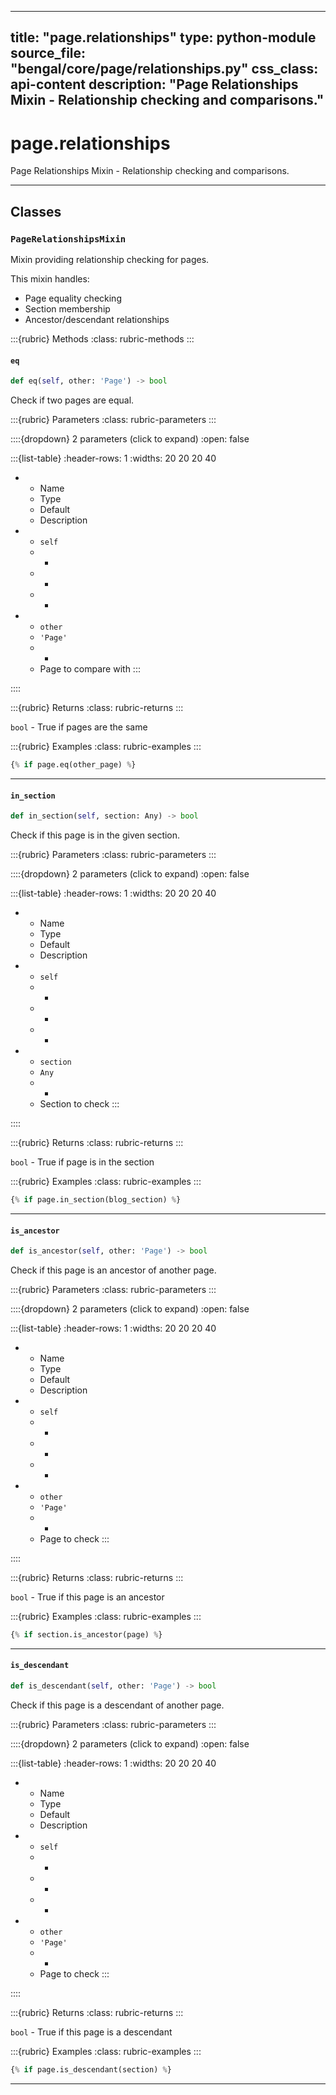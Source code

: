 
---
title: "page.relationships"
type: python-module
source_file: "bengal/core/page/relationships.py"
css_class: api-content
description: "Page Relationships Mixin - Relationship checking and comparisons."
---

# page.relationships

Page Relationships Mixin - Relationship checking and comparisons.

---

## Classes

### `PageRelationshipsMixin`


Mixin providing relationship checking for pages.

This mixin handles:
- Page equality checking
- Section membership
- Ancestor/descendant relationships




:::{rubric} Methods
:class: rubric-methods
:::
#### `eq`
```python
def eq(self, other: 'Page') -> bool
```

Check if two pages are equal.



:::{rubric} Parameters
:class: rubric-parameters
:::

::::{dropdown} 2 parameters (click to expand)
:open: false

:::{list-table}
:header-rows: 1
:widths: 20 20 20 40

* - Name
  - Type
  - Default
  - Description
* - `self`
  - -
  - -
  - -
* - `other`
  - `'Page'`
  - -
  - Page to compare with
:::

::::

:::{rubric} Returns
:class: rubric-returns
:::

`bool` - True if pages are the same




:::{rubric} Examples
:class: rubric-examples
:::
```python
{% if page.eq(other_page) %}
```


---
#### `in_section`
```python
def in_section(self, section: Any) -> bool
```

Check if this page is in the given section.



:::{rubric} Parameters
:class: rubric-parameters
:::

::::{dropdown} 2 parameters (click to expand)
:open: false

:::{list-table}
:header-rows: 1
:widths: 20 20 20 40

* - Name
  - Type
  - Default
  - Description
* - `self`
  - -
  - -
  - -
* - `section`
  - `Any`
  - -
  - Section to check
:::

::::

:::{rubric} Returns
:class: rubric-returns
:::

`bool` - True if page is in the section




:::{rubric} Examples
:class: rubric-examples
:::
```python
{% if page.in_section(blog_section) %}
```


---
#### `is_ancestor`
```python
def is_ancestor(self, other: 'Page') -> bool
```

Check if this page is an ancestor of another page.



:::{rubric} Parameters
:class: rubric-parameters
:::

::::{dropdown} 2 parameters (click to expand)
:open: false

:::{list-table}
:header-rows: 1
:widths: 20 20 20 40

* - Name
  - Type
  - Default
  - Description
* - `self`
  - -
  - -
  - -
* - `other`
  - `'Page'`
  - -
  - Page to check
:::

::::

:::{rubric} Returns
:class: rubric-returns
:::

`bool` - True if this page is an ancestor




:::{rubric} Examples
:class: rubric-examples
:::
```python
{% if section.is_ancestor(page) %}
```


---
#### `is_descendant`
```python
def is_descendant(self, other: 'Page') -> bool
```

Check if this page is a descendant of another page.



:::{rubric} Parameters
:class: rubric-parameters
:::

::::{dropdown} 2 parameters (click to expand)
:open: false

:::{list-table}
:header-rows: 1
:widths: 20 20 20 40

* - Name
  - Type
  - Default
  - Description
* - `self`
  - -
  - -
  - -
* - `other`
  - `'Page'`
  - -
  - Page to check
:::

::::

:::{rubric} Returns
:class: rubric-returns
:::

`bool` - True if this page is a descendant




:::{rubric} Examples
:class: rubric-examples
:::
```python
{% if page.is_descendant(section) %}
```


---
